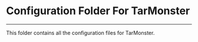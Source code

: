 # Configuration Folder For TarMonster
<hr>
This folder contains all the configuration files for TarMonster.
